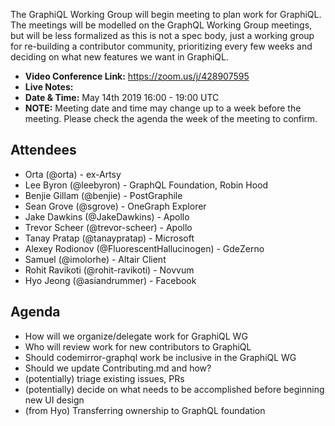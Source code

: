 The GraphiQL Working Group will begin meeting to plan work for GraphiQL. The meetings will be modelled on the GraphQL Working Group meetings, but will be less formalized as this is not a spec body, just a working group for re-building a contributor community, prioritizing every few weeks and deciding on what new features we want in GraphiQL.

- **Video Conference Link:** https://zoom.us/j/428907595
- **Live Notes:**
- **Date & Time:** May 14th 2019 16:00 - 19:00 UTC
- **NOTE:** Meeting date and time may change up to a week before the meeting. Please check the agenda the week of the meeting to confirm.

## Attendees
- Orta (@orta) - ex-Artsy
- Lee Byron (@leebyron) - GraphQL Foundation, Robin Hood
- Benjie Gillam (@benjie) - PostGraphile
- Sean Grove (@sgrove) - OneGraph Explorer
- Jake Dawkins (@JakeDawkins) - Apollo
- Trevor Scheer (@trevor-scheer) - Apollo
- Tanay Pratap (@tanaypratap) - Microsoft
- Alexey Rodionov (@FluorescentHallucinogen) - GdeZerno
- Samuel (@imolorhe) - Altair Client
- Rohit Ravikoti (@rohit-ravikoti) - Novvum
- Hyo Jeong (@asiandrummer) - Facebook


## Agenda
- How will we organize/delegate work for GraphiQL WG
- Who will review work for new contributors to GraphiQL
- Should codemirror-graphql work be inclusive in the GraphiQL WG
- Should we update Contributing.md and how?
- (potentially) triage existing issues, PRs
- (potentially) decide on what needs to be accomplished before beginning new UI design
- (from Hyo) Transferring ownership to GraphQL foundation

